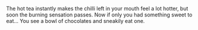 The hot tea instantly makes the chilli left in your mouth feel a lot hotter,
but soon the burning sensation passes.
Now if only you had something sweet to eat...
You see a bowl of chocolates and sneakily eat one.
